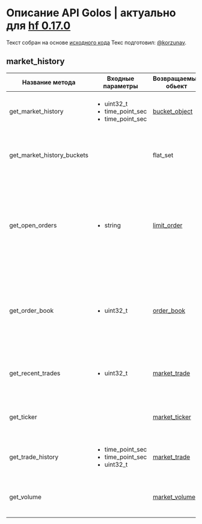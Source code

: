 # Описание API Golos | актуально для [hf 0.17.0](https://github.com/GolosChain/golos/releases/tag/v0.17.0)
Текст собран на основе [исходного кода](https://github.com/GolosChain/golos/tree/master/plugins/market_history/include/golos/plugins/market_history/market_history_plugin.hpp)
Текс подготовил: [@korzunav](https://golos.io/@korzunav).
## market_history
|Название метода|Входные параметры|Возвращаемый обьект|Описание|
|---------------|-----------------|-------------------|--------|
|get_market_history|<ul><li>uint32_t</li><li>time_point_sec</li><li>time_point_sec</li></ul>|[bucket_object](../objects/bucket_object.md)|Returns the market history for the internal market.|
|get_market_history_buckets||flat_set|Returns the bucket seconds being tracked by the plugin|
|get_open_orders|<ul><li>string</li></ul>|[limit_order](../objects/limit_order.md)|Displays a list of orders on the internal exchange for the purchase and sale on the network for the specified user.|
|get_order_book|<ul><li>uint32_t</li></ul>|[order_book](../objects/order_book.md)|Displays a list of applications on the internal exchange for the purchase and sale of the network|
|get_recent_trades|<ul><li>uint32_t</li></ul>|[market_trade](../objects/market_trade.md)|Returns the N most recent trades for the internal market.|
|get_ticker||[market_ticker](../objects/market_ticker.md)|Returns the market ticker for the internal market|
|get_trade_history|<ul><li>time_point_sec</li><li>time_point_sec</li><li>uint32_t</li></ul>|[market_trade](../objects/market_trade.md)|Returns the trade history for the internal market.|
|get_volume||[market_volume](../objects/market_volume.md)|Returns the market volume for the past 24 hours|
